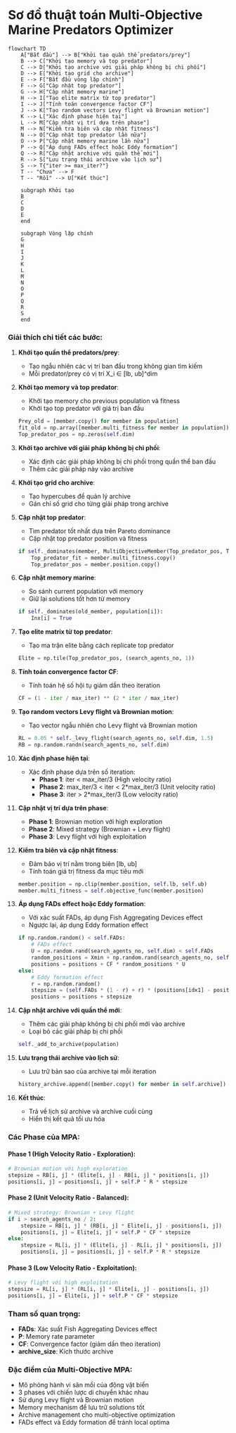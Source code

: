 # Sơ đồ thuật toán Multi-Objective Marine Predators Optimizer

```mermaid
flowchart TD
    A["Bắt đầu"] --> B["Khởi tạo quần thể predators/prey"]
    B --> C["Khởi tạo memory và top predator"]
    C --> D["Khởi tạo archive với giải pháp không bị chi phối"]
    D --> E["Khởi tạo grid cho archive"]
    E --> F["Bắt đầu vòng lặp chính"]
    F --> G["Cập nhật top predator"]
    G --> H["Cập nhật memory marine"]
    H --> I["Tạo elite matrix từ top predator"]
    I --> J["Tính toán convergence factor CF"]
    J --> K["Tạo random vectors Levy flight và Brownian motion"]
    K --> L["Xác định phase hiện tại"]
    L --> M["Cập nhật vị trí dựa trên phase"]
    M --> N["Kiểm tra biên và cập nhật fitness"]
    N --> O["Cập nhật top predator lần nữa"]
    O --> P["Cập nhật memory marine lần nữa"]
    P --> Q["Áp dụng FADs effect hoặc Eddy formation"]
    Q --> R["Cập nhật archive với quần thể mới"]
    R --> S["Lưu trạng thái archive vào lịch sử"]
    S --> T{"iter >= max_iter?"}
    T -- "Chưa" --> F
    T -- "Rồi" --> U["Kết thúc"]
    
    subgraph Khởi tạo
    B
    C
    D
    E
    end
    
    subgraph Vòng lặp chính
    G
    H
    I
    J
    K
    L
    M
    N
    O
    P
    Q
    R
    S
    end
```

### Giải thích chi tiết các bước:

1. **Khởi tạo quần thể predators/prey**:
   - Tạo ngẫu nhiên các vị trí ban đầu trong không gian tìm kiếm
   - Mỗi predator/prey có vị trí X_i ∈ [lb, ub]^dim

2. **Khởi tạo memory và top predator**:
   - Khởi tạo memory cho previous population và fitness
   - Khởi tạo top predator với giá trị ban đầu
   ```python
   Prey_old = [member.copy() for member in population]
   fit_old = np.array([member.multi_fitness for member in population])
   Top_predator_pos = np.zeros(self.dim)
   ```

3. **Khởi tạo archive với giải pháp không bị chi phối**:
   - Xác định các giải pháp không bị chi phối trong quần thể ban đầu
   - Thêm các giải pháp này vào archive

4. **Khởi tạo grid cho archive**:
   - Tạo hypercubes để quản lý archive
   - Gán chỉ số grid cho từng giải pháp trong archive

5. **Cập nhật top predator**:
   - Tìm predator tốt nhất dựa trên Pareto dominance
   - Cập nhật top predator position và fitness
   ```python
   if self._dominates(member, MultiObjectiveMember(Top_predator_pos, Top_predator_fit)):
       Top_predator_fit = member.multi_fitness.copy()
       Top_predator_pos = member.position.copy()
   ```

6. **Cập nhật memory marine**:
   - So sánh current population với memory
   - Giữ lại solutions tốt hơn từ memory
   ```python
   if self._dominates(old_member, population[i]):
       Inx[i] = True
   ```

7. **Tạo elite matrix từ top predator**:
   - Tạo ma trận elite bằng cách replicate top predator
   ```python
   Elite = np.tile(Top_predator_pos, (search_agents_no, 1))
   ```

8. **Tính toán convergence factor CF**:
   - Tính toán hệ số hội tụ giảm dần theo iteration
   ```python
   CF = (1 - iter / max_iter) ** (2 * iter / max_iter)
   ```

9. **Tạo random vectors Levy flight và Brownian motion**:
   - Tạo vector ngẫu nhiên cho Levy flight và Brownian motion
   ```python
   RL = 0.05 * self._levy_flight(search_agents_no, self.dim, 1.5)
   RB = np.random.randn(search_agents_no, self.dim)
   ```

10. **Xác định phase hiện tại**:
    - Xác định phase dựa trên số iteration:
      - **Phase 1**: iter < max_iter/3 (High velocity ratio)
      - **Phase 2**: max_iter/3 < iter < 2*max_iter/3 (Unit velocity ratio)
      - **Phase 3**: iter > 2*max_iter/3 (Low velocity ratio)

11. **Cập nhật vị trí dựa trên phase**:
    - **Phase 1**: Brownian motion với high exploration
    - **Phase 2**: Mixed strategy (Brownian + Levy flight)
    - **Phase 3**: Levy flight với high exploitation

12. **Kiểm tra biên và cập nhật fitness**:
    - Đảm bảo vị trí nằm trong biên [lb, ub]
    - Tính toán giá trị fitness đa mục tiêu mới
    ```python
    member.position = np.clip(member.position, self.lb, self.ub)
    member.multi_fitness = self.objective_func(member.position)
    ```

13. **Áp dụng FADs effect hoặc Eddy formation**:
    - Với xác suất FADs, áp dụng Fish Aggregating Devices effect
    - Ngược lại, áp dụng Eddy formation effect
    ```python
    if np.random.random() < self.FADs:
        # FADs effect
        U = np.random.rand(search_agents_no, self.dim) < self.FADs
        random_positions = Xmin + np.random.rand(search_agents_no, self.dim) * (Xmax - Xmin)
        positions = positions + CF * random_positions * U
    else:
        # Eddy formation effect
        r = np.random.random()
        stepsize = (self.FADs * (1 - r) + r) * (positions[idx1] - positions[idx2])
        positions = positions + stepsize
    ```

14. **Cập nhật archive với quần thể mới**:
    - Thêm các giải pháp không bị chi phối mới vào archive
    - Loại bỏ các giải pháp bị chi phối
    ```python
    self._add_to_archive(population)
    ```

15. **Lưu trạng thái archive vào lịch sử**:
    - Lưu trữ bản sao của archive tại mỗi iteration
    ```python
    history_archive.append([member.copy() for member in self.archive])
    ```

16. **Kết thúc**:
    - Trả về lịch sử archive và archive cuối cùng
    - Hiển thị kết quả tối ưu hóa

### Các Phase của MPA:

#### Phase 1 (High Velocity Ratio - Exploration):
```python
# Brownian motion với high exploration
stepsize = RB[i, j] * (Elite[i, j] - RB[i, j] * positions[i, j])
positions[i, j] = positions[i, j] + self.P * R * stepsize
```

#### Phase 2 (Unit Velocity Ratio - Balanced):
```python
# Mixed strategy: Brownian + Levy flight
if i > search_agents_no / 2:
    stepsize = RB[i, j] * (RB[i, j] * Elite[i, j] - positions[i, j])
    positions[i, j] = Elite[i, j] + self.P * CF * stepsize
else:
    stepsize = RL[i, j] * (Elite[i, j] - RL[i, j] * positions[i, j])
    positions[i, j] = positions[i, j] + self.P * R * stepsize
```

#### Phase 3 (Low Velocity Ratio - Exploitation):
```python
# Levy flight với high exploitation
stepsize = RL[i, j] * (RL[i, j] * Elite[i, j] - positions[i, j])
positions[i, j] = Elite[i, j] + self.P * CF * stepsize
```

### Tham số quan trọng:
- **FADs**: Xác suất Fish Aggregating Devices effect
- **P**: Memory rate parameter
- **CF**: Convergence factor (giảm dần theo iteration)
- **archive_size**: Kích thước archive

### Đặc điểm của Multi-Objective MPA:
- Mô phỏng hành vi săn mồi của động vật biển
- 3 phases với chiến lược di chuyển khác nhau
- Sử dụng Levy flight và Brownian motion
- Memory mechanism để lưu trữ solutions tốt
- Archive management cho multi-objective optimization
- FADs effect và Eddy formation để tránh local optima
